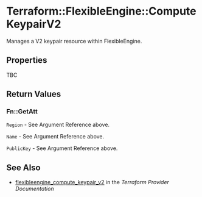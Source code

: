 # Terraform::FlexibleEngine::ComputeKeypairV2

Manages a V2 keypair resource within FlexibleEngine.

## Properties

TBC

## Return Values

### Fn::GetAtt

`Region` - See Argument Reference above.

`Name` - See Argument Reference above.

`PublicKey` - See Argument Reference above.

## See Also

* [flexibleengine_compute_keypair_v2](https://www.terraform.io/docs/providers/flexibleengine/r/compute_keypair_v2.html) in the _Terraform Provider Documentation_